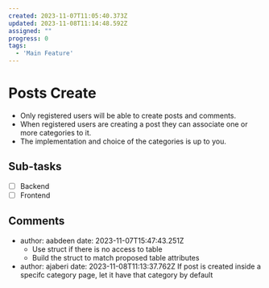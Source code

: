 ```yaml
---
created: 2023-11-07T11:05:40.373Z
updated: 2023-11-08T11:14:48.592Z
assigned: ""
progress: 0
tags:
  - 'Main Feature'
---
```


# Posts Create

- Only registered users will be able to create posts and comments.
- When registered users are creating a post they can associate one or more categories to it.
- The implementation and choice of the categories is up to you.

## Sub-tasks

- [ ] Backend
- [ ] Frontend

## Comments

- author: aabdeen
  date: 2023-11-07T15:47:43.251Z
  - Use struct if there is no access to table
  - Build the struct to match proposed table attributes
- author: ajaberi
  date: 2023-11-08T11:13:37.762Z
  If post is created inside a specifc category page, let it have that category by default
